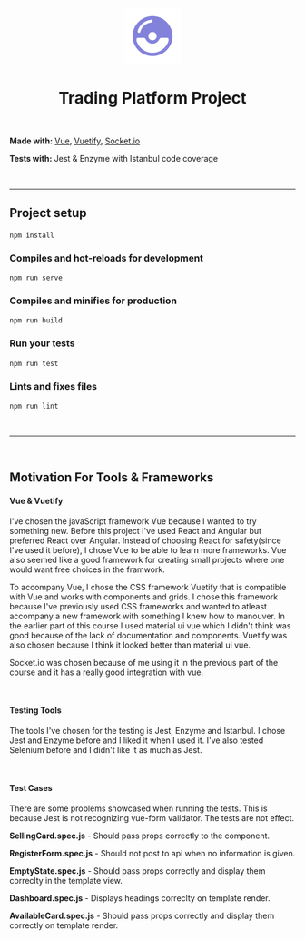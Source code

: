 <br>
<br>
<div style="text-align:center">
<img src="src/assets/poketrade_purple.png" alt="drawing" width="100"/>
</div>

<div style="text-align:center"></div>

<h1 style="text-align: center;">Trading Platform Project</h1>
&nbsp;

**Made with:**
[Vue](https://vuejs.org/),
[Vuetify](https://vuetifyjs.com/en/),
[Socket.io](https://socket.io/)

**Tests with:** Jest & Enzyme with Istanbul code coverage

&nbsp;

---
## Project setup
```
npm install
```

### Compiles and hot-reloads for development
```
npm run serve
```

### Compiles and minifies for production
```
npm run build
```

### Run your tests
```
npm run test
```

### Lints and fixes files
```
npm run lint
```
&nbsp;

---


&nbsp;

## Motivation For Tools & Frameworks

#### Vue & Vuetify

I've chosen the javaScript framework Vue because I wanted to try something new. Before this project I've used React and Angular but preferred React over Angular. Instead of choosing React for safety(since I've used it before), I chose Vue to be able to learn more frameworks. Vue also seemed like a good framework for creating small projects where one would want free choices in the framwork.

To accompany Vue, I chose the CSS framework Vuetify that is compatible with Vue and works with components and grids. I chose this framework because I've previously used CSS frameworks and wanted to atleast accompany a new framework with something I knew how to manouver. In the earlier part of this course I used material ui vue which I didn't think was good because of the lack of documentation and components. Vuetify was also chosen because I think it looked better than material ui vue.

Socket.io was chosen because of me using it in the previous part of the course and it has a really good integration with vue.

&nbsp;

#### Testing Tools

The tools I've chosen for the testing is Jest, Enzyme and Istanbul. I chose Jest and Enzyme before and I liked it when I used it. I've also tested Selenium before and I didn't like it as much as Jest.

&nbsp;

#### Test Cases
There are some problems showcased when running the tests. This is because Jest is not recognizing vue-form validator. The tests are not effect.

**SellingCard.spec.js** - Should pass props correctly to the component.

**RegisterForm.spec.js** - Should not post to api when no information is given.

**EmptyState.spec.js** - Should pass props correctly and display them  correclty in the template view.

**Dashboard.spec.js** - Displays headings correclty on template render.

**AvailableCard.spec.js** - Should pass props correctly and display them correctly on template render.